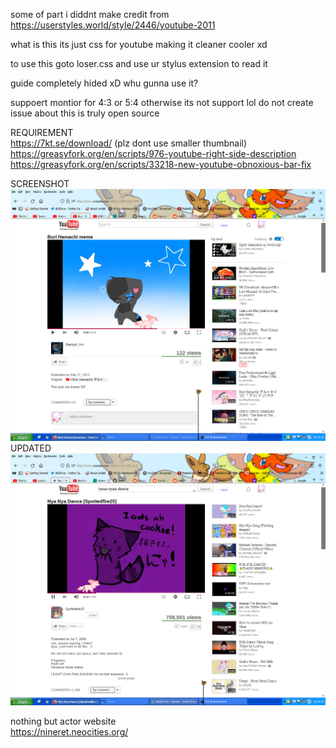 some of part i diddnt make
credit from
https://userstyles.world/style/2446/youtube-2011

what is this its just css for youtube making it cleaner cooler xd

to use this goto loser.css and use ur stylus extension to read it

guide completely hided xD whu gunna use it?

suppoert montior for 4:3 or 5:4 otherwise its not support lol
do not create issue about this is truly open source
    
REQUIREMENT    
https://7kt.se/download/ (plz dont use smaller thumbnail)     
https://greasyfork.org/en/scripts/976-youtube-right-side-description     
https://greasyfork.org/en/scripts/33218-new-youtube-obnoxious-bar-fix     

SCREENSHOT     
<img src="https://raw.githubusercontent.com/nineret/fuckytforever-/main/Screenshot%202023-03-20%2015%3A43%3A43.png">     
UPDATED     
<img src="https://raw.githubusercontent.com/nineret/fuckytforever-/main/Screenshot%202023-03-20%2016%3A44%3A37.png">


nothing but actor website    
https://nineret.neocities.org/
